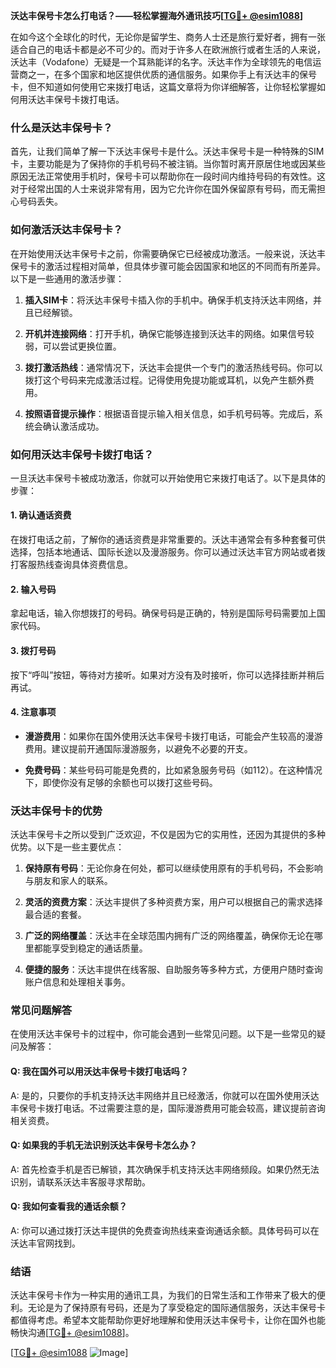 **沃达丰保号卡怎么打电话？——轻松掌握海外通讯技巧[[TG💪+ @esim1088](https://t.me/s/esim1088)]**

在如今这个全球化的时代，无论你是留学生、商务人士还是旅行爱好者，拥有一张适合自己的电话卡都是必不可少的。而对于许多人在欧洲旅行或者生活的人来说，沃达丰（Vodafone）无疑是一个耳熟能详的名字。沃达丰作为全球领先的电信运营商之一，在多个国家和地区提供优质的通信服务。如果你手上有沃达丰的保号卡，但不知道如何使用它来拨打电话，这篇文章将为你详细解答，让你轻松掌握如何用沃达丰保号卡拨打电话。

### 什么是沃达丰保号卡？

首先，让我们简单了解一下沃达丰保号卡是什么。沃达丰保号卡是一种特殊的SIM卡，主要功能是为了保持你的手机号码不被注销。当你暂时离开原居住地或因某些原因无法正常使用手机时，保号卡可以帮助你在一段时间内维持号码的有效性。这对于经常出国的人士来说非常有用，因为它允许你在国外保留原有号码，而无需担心号码丢失。

### 如何激活沃达丰保号卡？

在开始使用沃达丰保号卡之前，你需要确保它已经被成功激活。一般来说，沃达丰保号卡的激活过程相对简单，但具体步骤可能会因国家和地区的不同而有所差异。以下是一些通用的激活步骤：

1. **插入SIM卡**：将沃达丰保号卡插入你的手机中。确保手机支持沃达丰网络，并且已经解锁。
   
2. **开机并连接网络**：打开手机，确保它能够连接到沃达丰的网络。如果信号较弱，可以尝试更换位置。

3. **拨打激活热线**：通常情况下，沃达丰会提供一个专门的激活热线号码。你可以拨打这个号码来完成激活过程。记得使用免提功能或耳机，以免产生额外费用。

4. **按照语音提示操作**：根据语音提示输入相关信息，如手机号码等。完成后，系统会确认激活成功。

### 如何用沃达丰保号卡拨打电话？

一旦沃达丰保号卡被成功激活，你就可以开始使用它来拨打电话了。以下是具体的步骤：

#### 1. 确认通话资费

在拨打电话之前，了解你的通话资费是非常重要的。沃达丰通常会有多种套餐可供选择，包括本地通话、国际长途以及漫游服务。你可以通过沃达丰官方网站或者拨打客服热线查询具体资费信息。

#### 2. 输入号码

拿起电话，输入你想拨打的号码。确保号码是正确的，特别是国际号码需要加上国家代码。

#### 3. 拨打号码

按下“呼叫”按钮，等待对方接听。如果对方没有及时接听，你可以选择挂断并稍后再试。

#### 4. 注意事项

- **漫游费用**：如果你在国外使用沃达丰保号卡拨打电话，可能会产生较高的漫游费用。建议提前开通国际漫游服务，以避免不必要的开支。
  
- **免费号码**：某些号码可能是免费的，比如紧急服务号码（如112）。在这种情况下，即使你没有足够的余额也可以拨打这些号码。

### 沃达丰保号卡的优势

沃达丰保号卡之所以受到广泛欢迎，不仅是因为它的实用性，还因为其提供的多种优势。以下是一些主要优点：

1. **保持原有号码**：无论你身在何处，都可以继续使用原有的手机号码，不会影响与朋友和家人的联系。

2. **灵活的资费方案**：沃达丰提供了多种资费方案，用户可以根据自己的需求选择最合适的套餐。

3. **广泛的网络覆盖**：沃达丰在全球范围内拥有广泛的网络覆盖，确保你无论在哪里都能享受到稳定的通话质量。

4. **便捷的服务**：沃达丰提供在线客服、自助服务等多种方式，方便用户随时查询账户信息和处理相关事务。

### 常见问题解答

在使用沃达丰保号卡的过程中，你可能会遇到一些常见问题。以下是一些常见的疑问及解答：

#### Q: 我在国外可以用沃达丰保号卡拨打电话吗？

A: 是的，只要你的手机支持沃达丰网络并且已经激活，你就可以在国外使用沃达丰保号卡拨打电话。不过需要注意的是，国际漫游费用可能会较高，建议提前咨询相关资费。

#### Q: 如果我的手机无法识别沃达丰保号卡怎么办？

A: 首先检查手机是否已解锁，其次确保手机支持沃达丰网络频段。如果仍然无法识别，请联系沃达丰客服寻求帮助。

#### Q: 我如何查看我的通话余额？

A: 你可以通过拨打沃达丰提供的免费查询热线来查询通话余额。具体号码可以在沃达丰官网找到。

### 结语

沃达丰保号卡作为一种实用的通讯工具，为我们的日常生活和工作带来了极大的便利。无论是为了保持原有号码，还是为了享受稳定的国际通信服务，沃达丰保号卡都值得考虑。希望本文能帮助你更好地理解和使用沃达丰保号卡，让你在国外也能畅快沟通[[TG💪+ @esim1088](https://t.me/s/esim1088)]。

[[TG💪+ @esim1088](https://t.me/s/esim1088) ![Image](https://i.postimg.cc/4NQfJmqS/Snipaste-2025-05-13-00-14-12.png)]